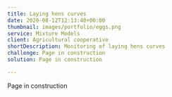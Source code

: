```yaml
---
title: Laying hens curves
date: 2020-08-12T12:13:40+00:00
thumbnail: images/portfolio/eggs.png
service: Mixture Models
client: Agricultural cooperative
shortDescription: Monitoring of laying hens curves
challenge: Page in construction
solution: Page in construction

---
```

Page in construction